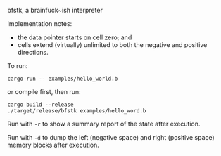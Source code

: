 bfstk, a brainfuck~ish interpreter

Implementation notes:

- the data pointer starts on cell zero; and
- cells extend (virtually) unlimited to both the negative and positive directions.

To run:

```
cargo run -- examples/hello_world.b
```

or compile first, then run:

```
cargo build --release
./target/release/bfstk examples/hello_word.b
```

Run with `-r` to show a summary report of the state after execution.

Run with `-d` to dump the left (negative space) and right (positive space)
memory blocks after execution.
